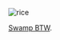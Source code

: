 ![rice](https://github.com/masroof-maindak/dots/assets/62666332/0c103ddb-1f8f-4915-8a4d-ca9f782407c0)

[Swamp BTW](https://github.com/masroof-maindak/swamp.nvim).
